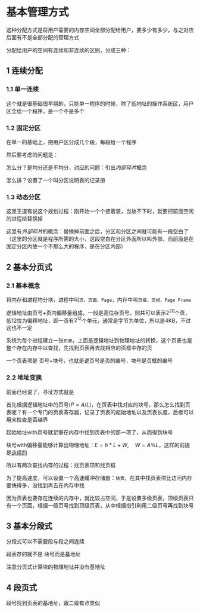 # 基本管理方式

这种分配方式是将用户需要的内存空间全部分配给用户，要多少有多少，与之对应后面有不是全部分配的管理方式

分配给用户的空间有连续和非连续的区别，分成三种：

## 1 连续分配

### 1.1 单一连续

这个就是很基础很早期的，只能单一程序的时候，除了低地址的操作系统区，用户区全给一个程序，是一个不是多个

### 1.2 固定分区

在单一的基础上，把用户区分成几个段，每段给一个程序

然后要考虑的问题是：

怎么分？是均分还是不均分，对应的问题：引出*内部碎片*概念

怎么排？设置了一个叫分区说明表的记录册

### 1.3 动态分区

这里王道有说这个规划过程：刚开始一个个接着装，当放不下时，就要把前面空闲的进程给替换掉

这里有*外部碎片*的概念：替换掉前面之后，分区和分区之间就可能有一段空白了（这里的分区就是程序所需的大小，这段空白在分区外面所以叫外部，而前面是在固定分区内放一个不那么大的程序，是在分区内部）

## 2 基本分页式

### 2.1 基本概念

将内存和进程均分块，进程中叫`页、页面、Page`，内存中叫`页框、页帧、Page Frame`

逻辑地址由页号+页内偏移量组成，一般是高位存页号，则共可以表示$2^{20}$个页，低12位为偏移地址，即一页有$2^{12}$个单元，通常是字节为单位，所以是4KB，不过这也不一定

系统为每个进程建立一张`页表`，上面是逻辑地址到物理地址的转换，这个页表也是整个存在内存中以查找，先找到页表再去找相应的页框中存的页

一个页表项是 页号+块号，也就是说页号是页的编号，块号是页框的编号

### 2.2 地址变换

前面已经说了，寻址方式就是

首先根据逻辑地址中的页号($P = A / L$)，在页表中找对应的块号，那么怎么找到页表呢？有一个专门的页表寄存器，记录了页表的起始地址以及页表长度，后者可以用来检查是否越界

起始地址with页号就足够在内存中找到页表中的那一项了，从而得到块号

块号with偏移量能够计算出物理地址：$E = b*L + W, \quad W = A \% L$，这样的前提是<u>连续的</u>

所以有两次查找内存的过程：找页表项和找页框

为了提高速度，可以设置一个高速缓冲存储器：`快表`，在其中找页表项比访问内存要快得多，没找到再去在内存中找



因为页表也要存在连续的内存中，就比较占空间，于是设置多级页表，顶级页表只有一个页面，根据一级页号找到顶级页表，从中根据指引利用二级页号再找到块号

## 3 基本分段式

分段式可以不需要段与段之间连续

段表存的就不是 块号而是基地址

注意分页式计算块的物理地址并没有基地址

## 4 段页式

段号找到页表的基地址，跟二级有点类似
